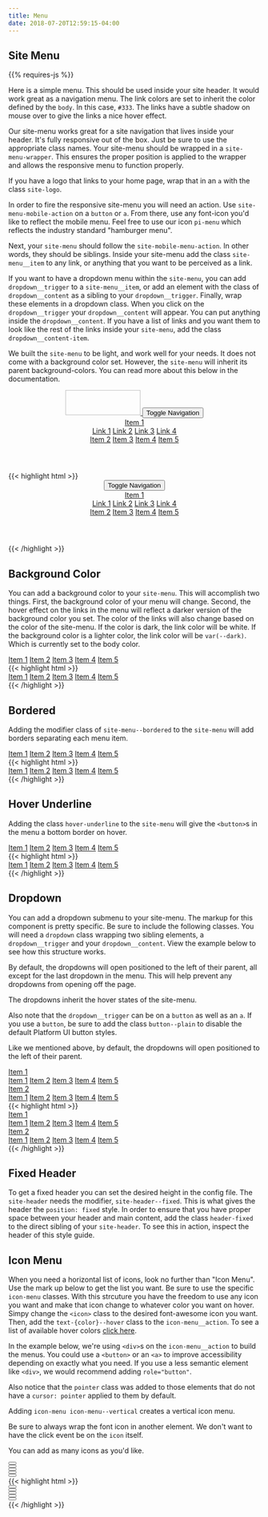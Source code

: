 ```yaml
---
title: Menu
date: 2018-07-20T12:59:15-04:00
---
```


## Site Menu

<div class="mb-4">
{{% requires-js %}}
</div>

Here is a simple menu. This should be used inside your site header. It would work great as a navigation menu. The link colors are set to inherit the color defined by the `body`. In this case, `#333`. The links have a subtle shadow on mouse over to give the links a nice hover effect.

Our site-menu works great for a site navigation that lives inside your header. It's fully responsive out of the box. Just be sure to use the appropriate class names. Your site-menu should be wrapped in a `site-menu-wrapper`. This ensures the proper position is applied to the wrapper and allows the responsive menu to function properly.

If you have a logo that links to your home page, wrap that in an `a` with the class `site-logo`.

In order to fire the responsive site-menu you will need an action. Use `site-menu-mobile-action` on a `button` or `a`. From there, use any font-icon you'd like to reflect the mobile menu. Feel free to use our icon `pi-menu` which reflects the industry standard "hamburger menu".

Next, your `site-menu` should follow the `site-mobile-menu-action`. In other words, they should be siblings. Inside your site-menu add the class `site-menu__item` to any link, or anything that you want to be perceived as a link.

If you want to have a dropdown menu within the `site-menu`, you can add `dropdown__trigger` to a `site-menu__item`, or add an element with the class of `dropdown__content` as a sibling to your `dropdown__trigger`. Finally, wrap these elements in a dropdown class. When you click on the `dropdown__trigger` your `dropdown__content` will appear. You can put anything inside the `dropdown__content`. If you have a list of links and you want them to look like the rest of the links inside your `site-menu`, add the class `dropdown__content-item`.

We built the `site-menu` to be light, and work well for your needs. It does not come with a background color set. However, the `site-menu` will inherit its parent background-colors. You can read more about this below in the documentation.

<header class="site-menu-wrapper">
  <a href="#" class="site-logo demo-menu-item">
    <img class="skeleton-image" style="height:50px; width:150px;" />
  </a>
  <button class="site-menu-mobile-action">
    <span class="sr-only">Toggle Navigation</span>
    <i aria-hidden="true" focusable="false" class="pi-menu pi-xl"></i>
  </button>
  <nav class="site-menu background-white">
    <div class="dropdown">
      <a href="#" class="site-menu__item dropdown__trigger">
        Item 1 
        <i class="ml-1 pi-angle-down" aria-hidden="true"></i>
      </a>
      <div class="dropdown__content">
        <a href="#" class="dropdown__content-item demo-menu-item">Link 1</a>
        <a href="#" class="dropdown__content-item demo-menu-item">Link 2</a>
        <a href="#" class="dropdown__content-item demo-menu-item">Link 3</a>
        <a href="#" class="dropdown__content-item demo-menu-item">Link 4</a>
      </div>
    </div>
    <a href="#" class="site-menu__item demo-menu-item">Item 2</a>
    <a href="#" class="site-menu__item demo-menu-item">Item 3</a>
    <a href="#" class="site-menu__item demo-menu-item">Item 4</a>
    <a href="#" class="site-menu__item demo-menu-item">Item 5</a>
  </nav>
</header>

<div class="mt-3 mb-4">
{{< highlight html >}}
<header class="site-menu-wrapper">
  <a href="#" class="site-logo">
    <!--- Your logo here! --->
  </a>
  <button class="site-menu-mobile-action">
    <span class="sr-only">Toggle Navigation</span>
    <i aria-hidden="true" focusable="false" class="pi-menu pi-xl"></i>
  </button>
  <nav class="site-menu background-white">
    <div class="dropdown">
      <a href="#" class="site-menu__item dropdown__trigger">
        Item 1 
        <i class="ml-1 pi-angle-down" aria-hidden="true"></i>
      </a>
      <div class="dropdown__content">
        <a href="#" class="dropdown__content-item">Link 1</a>
        <a href="#" class="dropdown__content-item">Link 2</a>
        <a href="#" class="dropdown__content-item">Link 3</a>
        <a href="#" class="dropdown__content-item">Link 4</a>
      </div>
    </div>
    <a href="#" class="site-menu__item">Item 2</a>
    <a href="#" class="site-menu__item">Item 3</a>
    <a href="#" class="site-menu__item">Item 4</a>
    <a href="#" class="site-menu__item">Item 5</a>
  </nav>
</header>
{{< /highlight >}}
</div>


## Background Color

You can add a background color to your `site-menu`. This will accomplish two things. First, the background color of your menu will change. Second, the hover effect on the links in the menu will reflect a darker version of the background color you set. The color of the links will also change based on the color of the site-menu. If the color is dark, the link color will be white. If the background color is a lighter color, the link color will be `var(--dark)`. Which is currently set to the body color.

<nav class="site-menu background-navy">
  <a href="#" class="site-menu__item demo-menu-item">Item 1</a>
  <a href="#" class="site-menu__item demo-menu-item">Item 2</a>
  <a href="#" class="site-menu__item demo-menu-item">Item 3</a>
  <a href="#" class="site-menu__item demo-menu-item">Item 4</a>
  <a href="#" class="site-menu__item demo-menu-item">Item 5</a>
</nav>

<div class="mt-3 mb-4">
{{< highlight html >}}
<nav class="site-menu background-navy">
  <a href="#" class="site-menu__item">Item 1</a>
  <a href="#" class="site-menu__item">Item 2</a>
  <a href="#" class="site-menu__item">Item 3</a>
  <a href="#" class="site-menu__item">Item 4</a>
  <a href="#" class="site-menu__item">Item 5</a>
</nav>
{{< /highlight >}}
</div>


## Bordered

Adding the modifier class of `site-menu--bordered` to the `site-menu` will add borders separating each menu item.

<nav class="site-menu site-menu--bordered">
  <a href="#" class="site-menu__item demo-menu-item">Item 1</a>
  <a href="#" class="site-menu__item demo-menu-item">Item 2</a>
  <a href="#" class="site-menu__item demo-menu-item">Item 3</a>
  <a href="#" class="site-menu__item demo-menu-item">Item 4</a>
  <a href="#" class="site-menu__item demo-menu-item">Item 5</a>
</nav>


<div class="mt-3 mb-4">
{{< highlight html >}}
<nav class="site-menu site-menu--bordered">
  <a href="#" class="site-menu__item">Item 1</a>
  <a href="#" class="site-menu__item">Item 2</a>
  <a href="#" class="site-menu__item">Item 3</a>
  <a href="#" class="site-menu__item">Item 4</a>
  <a href="#" class="site-menu__item">Item 5</a>
</nav>
{{< /highlight >}}
</div>


## Hover Underline

Adding the class `hover-underline` to the `site-menu` will give the `<button>`s in the menu a bottom border on hover.

<nav class="site-menu hover-underline">
  <a href="#" class="site-menu__item demo-menu-item">Item 1</a>
  <a href="#" class="site-menu__item demo-menu-item">Item 2</a>
  <a href="#" class="site-menu__item demo-menu-item">Item 3</a>
  <a href="#" class="site-menu__item demo-menu-item">Item 4</a>
  <a href="#" class="site-menu__item demo-menu-item">Item 5</a>
</nav>

<div class="mt-3 mb-4">
{{< highlight html >}}
<nav class="site-menu hover-underline">
  <a href="#" class="site-menu__item">Item 1</a>
  <a href="#" class="site-menu__item">Item 2</a>
  <a href="#" class="site-menu__item">Item 3</a>
  <a href="#" class="site-menu__item">Item 4</a>
  <a href="#" class="site-menu__item">Item 5</a>
</nav>
{{< /highlight >}}
</div>


## Dropdown

You can add a dropdown submenu to your site-menu. The markup for this component is pretty specific. Be sure to include the following classes. You will need a `dropdown` class wrapping two sibling elements, a `dropdown__trigger` and your `dropdown__content`. View the example below to see how this structure works.

By default, the dropdowns will open positioned to the left of their parent, all except for the last dropdown in the menu. This will help prevent any dropdowns from opening off the page.

The dropdowns inherit the hover states of the site-menu.

Also note that the `dropdown__trigger` can be on a `button` as well as an `a`. If you use a `button`, be sure to add the class `button--plain` to disable the default Platform UI button styles.

Like we mentioned above, by default, the dropdowns will open positioned to the left of their parent.


<nav class="site-menu">
  <div class="dropdown background-white">
    <a href="#" class="site-menu__item dropdown__trigger">
      Item 1 
      <i class="ml-1 pi-angle-down" aria-hidden="true"></i>
    </a>
    <div class="dropdown__content">
      <a href="#" class="dropdown__content-item demo-menu-item">Item 1</a>
      <a href="#" class="dropdown__content-item demo-menu-item">Item 2</a>
      <a href="#" class="dropdown__content-item demo-menu-item">Item 3</a>
      <a href="#" class="dropdown__content-item demo-menu-item">Item 4</a>
      <a href="#" class="dropdown__content-item demo-menu-item">Item 5</a>
    </div>
  </div>
  <div class="dropdown background-white">
    <a href="#" class="site-menu__item dropdown__trigger">
      Item 2 
      <i class="ml-1 pi-angle-down" aria-hidden="true"></i>
    </a>
    <div class="dropdown__content">
      <a href="#" class="dropdown__content-item demo-menu-item">Item 1</a>
      <a href="#" class="dropdown__content-item demo-menu-item">Item 2</a>
      <a href="#" class="dropdown__content-item demo-menu-item">Item 3</a>
      <a href="#" class="dropdown__content-item demo-menu-item">Item 4</a>
      <a href="#" class="dropdown__content-item demo-menu-item">Item 5</a>
    </div>
  </div>
</nav>


<div class="mt-3 mb-4">
{{< highlight html >}}
<nav class="site-menu">
  <div class="dropdown background-white">
    <a href="#" class="site-menu__item dropdown__trigger">
      Item 1 
      <i class="ml-1 pi-angle-down" aria-hidden="true"></i>
    </a>
    <div class="dropdown__content">
      <a href="#" class="dropdown__content-item">Item 1</a>
      <a href="#" class="dropdown__content-item">Item 2</a>
      <a href="#" class="dropdown__content-item">Item 3</a>
      <a href="#" class="dropdown__content-item">Item 4</a>
      <a href="#" class="dropdown__content-item">Item 5</a>
    </div>
  </div>
  <div class="dropdown background-white">
    <a href="#" class="site-menu__item dropdown__trigger">
      Item 2 
      <i class="ml-1 pi-angle-down" aria-hidden="true"></i>
    </a>
    <div class="dropdown__content">
      <a href="#" class="dropdown__content-item">Item 1</a>
      <a href="#" class="dropdown__content-item">Item 2</a>
      <a href="#" class="dropdown__content-item">Item 3</a>
      <a href="#" class="dropdown__content-item">Item 4</a>
      <a href="#" class="dropdown__content-item">Item 5</a>
    </div>
  </div>
</nav>
{{< /highlight >}}
</div>


## Fixed Header

To get a fixed header you can set the desired height in the config file. The `site-header` needs the modifier, `site-header--fixed`. This is what gives the header the `position: fixed` style.
In order to ensure that you have proper space between your header and main content, add the class `header-fixed` to the direct sibling of your `site-header`.
To see this in action, inspect the header of this style guide.

 
## Icon Menu

When you need a horizontal list of icons, look no further than "Icon Menu". Use the mark up below
to get the list you want. Be sure to use the specific `icon-menu` classes. With this strcuture you have
the freedom to use any icon you want and make that icon change to whatever color you want on hover.
Simpy change the `<icon>` class to the desired font-awesome icon you want. Then, add the `text-{color}--hover`
class to the `icon-menu__action`. To see a list of available hover colors [click here](/section-typography.html#kssref-typography-utilities-color).

In the example below, we're using `<div>`s on the `icon-menu__action` to build the menus. You could use a `<button>` or an `<a>` to improve accessibility
depending on exactly what you need. If you use a less semantic element like `<div>`, we would recommend adding `role="button"`.

Also notice that the `pointer` class was added to those elements that do not have a `cursor: pointer` applied to them by default.

Adding `icon-menu icon-menu--vertical` creates a vertical icon menu.

<div class="message message--warning">
  <p>Be sure to always wrap the font icon in another element. We don't want to have the click event be on the <code>icon</code> itself.</p>
</div>

You can add as many icons as you'd like.


<div class="icon-menu">
  <div class="icon-menu__item">
    <button class="icon-menu__action button--plain text-negative--hover pointer">
      <i class="pi-trash" aria-hidden="hidden"></i>
    </button>
  </div>
  <div class="icon-menu__item">
    <button class="icon-menu__action button--plain text-positive--hover pointer">
      <i class="pi-edit" aria-hidden="hidden"></i>
    </button>
  </div>
  <div class="icon-menu__item">
    <button class="icon-menu__action button--plain text-red--hover pointer">
      <i class="pi-clock" aria-hidden="hidden"></i>
    </button>
  </div>
</div>
<div class="icon-menu icon-menu--vertical">
  <div class="icon-menu__item">
    <button class="icon-menu__action button--plain text-negative--hover pointer">
      <i class="pi-trash" aria-hidden="hidden"></i>
    </button>
  </div>
  <div class="icon-menu__item">
    <button class="icon-menu__action button--plain text-positive--hover pointer">
      <i class="pi-edit" aria-hidden="hidden"></i>
    </button>
  </div>
</div>

<div class="mt-3 mb-4">
{{< highlight html >}}
<!-- Horizontal Icon Menu -->
<div class="icon-menu">
  <div class="icon-menu__item">
    <button class="icon-menu__action">
      <i class="pi-trash"></i>
    </button>
  </div>
  <div class="icon-menu__item">
    <button class="icon-menu__action">
      <i class="pi-edit"></i>
    </button>
  </div>
  <div class="icon-menu__item">
    <button class="icon-menu__action">
      <i class="pi-clock"></i>
    </button>
  </div>
</div>

 <!-- Vertical Icon Menu -->
<div class="icon-menu icon-menu--vertical">
  <div class="icon-menu__item">
    <button class="icon-menu__action">
      <i class="pi-trash"></i>
    </button>
  </div>
  <div class="icon-menu__item">
    <button class="icon-menu__action">
      <i class="pi-edit"></i>
    </button>
  </div>
</div>
{{< /highlight >}}
</div>
